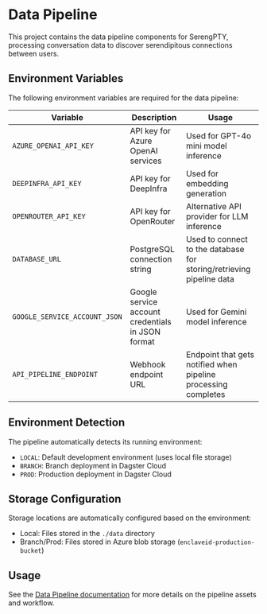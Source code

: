 # Data Pipeline

This project contains the data pipeline components for SerengPTY, processing conversation data to discover serendipitous connections between users.

## Environment Variables

The following environment variables are required for the data pipeline:

| Variable | Description | Usage |
|----------|-------------|-------|
| `AZURE_OPENAI_API_KEY` | API key for Azure OpenAI services | Used for GPT-4o mini model inference |
| `DEEPINFRA_API_KEY` | API key for DeepInfra | Used for embedding generation |
| `OPENROUTER_API_KEY` | API key for OpenRouter | Alternative API provider for LLM inference |
| `DATABASE_URL` | PostgreSQL connection string | Used to connect to the database for storing/retrieving pipeline data |
| `GOOGLE_SERVICE_ACCOUNT_JSON` | Google service account credentials in JSON format | Used for Gemini model inference |
| `API_PIPELINE_ENDPOINT` | Webhook endpoint URL | Endpoint that gets notified when pipeline processing completes |

## Environment Detection

The pipeline automatically detects its running environment:
- `LOCAL`: Default development environment (uses local file storage)
- `BRANCH`: Branch deployment in Dagster Cloud
- `PROD`: Production deployment in Dagster Cloud

## Storage Configuration

Storage locations are automatically configured based on the environment:
- Local: Files stored in the `./data` directory
- Branch/Prod: Files stored in Azure blob storage (`enclaveid-production-bucket`)

## Usage

See the [Data Pipeline documentation](../../docs/data-pipeline.md) for more details on the pipeline assets and workflow.
